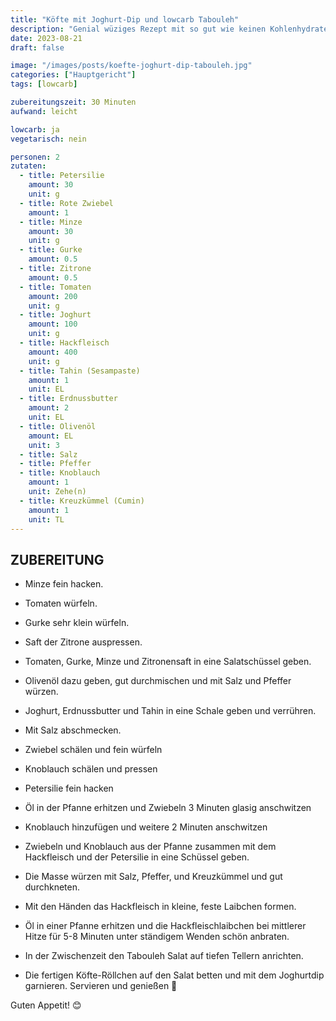 ```yaml
---
title: "Köfte mit Joghurt-Dip und lowcarb Tabouleh"
description: "Genial wüziges Rezept mit so gut wie keinen Kohlenhydraten, das dich trotzdem garntiert satt & glücklich macht!"
date: 2023-08-21
draft: false

image: "/images/posts/koefte-joghurt-dip-tabouleh.jpg"
categories: ["Hauptgericht"]
tags: [lowcarb]

zubereitungszeit: 30 Minuten
aufwand: leicht

lowcarb: ja
vegetarisch: nein

personen: 2
zutaten:
  - title: Petersilie
    amount: 30
    unit: g
  - title: Rote Zwiebel
    amount: 1
  - title: Minze
    amount: 30
    unit: g
  - title: Gurke
    amount: 0.5
  - title: Zitrone
    amount: 0.5
  - title: Tomaten
    amount: 200
    unit: g
  - title: Joghurt
    amount: 100
    unit: g
  - title: Hackfleisch
    amount: 400
    unit: g
  - title: Tahin (Sesampaste)
    amount: 1
    unit: EL
  - title: Erdnussbutter
    amount: 2
    unit: EL
  - title: Olivenöl
    amount: EL
    unit: 3
  - title: Salz
  - title: Pfeffer
  - title: Knoblauch
    amount: 1
    unit: Zehe(n)
  - title: Kreuzkümmel (Cumin)
    amount: 1
    unit: TL
---
```


## ZUBEREITUNG

- Minze fein hacken.
- Tomaten würfeln.
- Gurke sehr klein würfeln.
- Saft der Zitrone auspressen.
- Tomaten, Gurke, Minze und Zitronensaft in eine Salatschüssel geben.
- Olivenöl dazu geben, gut durchmischen und mit Salz und Pfeffer würzen.

- Joghurt, Erdnussbutter und Tahin in eine Schale geben und verrühren.
- Mit Salz abschmecken.

- Zwiebel schälen und fein würfeln
- Knoblauch schälen und pressen
- Petersilie fein hacken
- Öl in der Pfanne erhitzen und Zwiebeln 3 Minuten glasig anschwitzen
- Knoblauch hinzufügen und weitere 2 Minuten anschwitzen
- Zwiebeln und Knoblauch aus der Pfanne zusammen mit dem Hackfleisch und der Petersilie in eine
  Schüssel geben.
- Die Masse würzen mit Salz, Pfeffer, und Kreuzkümmel und gut durchkneten.
- Mit den Händen das Hackfleisch in kleine, feste Laibchen formen.

- Öl in einer Pfanne erhitzen und die Hackfleischlaibchen bei mittlerer Hitze für 5-8 Minuten unter
  ständigem Wenden schön anbraten.

- In der Zwischenzeit den Tabouleh Salat auf tiefen Tellern anrichten.
- Die fertigen Köfte-Röllchen auf den Salat betten und mit dem Joghurtdip garnieren. Servieren und
  genießen 🤩

Guten Appetit! 😊
